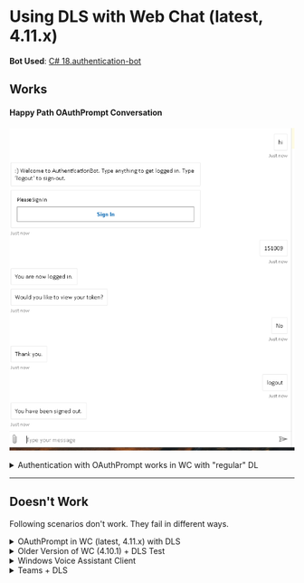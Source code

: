 # Using DLS with Web Chat (latest, 4.11.x)

**Bot Used**: [C# 18.authentication-bot](https://github.com/microsoft/BotBuilder-Samples/tree/main/samples/csharp_dotnetcore/18.bot-authentication)

## Works

#### **Happy Path OAuthPrompt Conversation**
![Happy Path Convo](./happy-path-convo.png "Happy Path Convo")


<details>
    <summary>Authentication with OAuthPrompt works in WC with "regular" DL</summary>
    
```html
    <script>
    (async function () {
        const res = await fetch('@settings.TokenURL', { method: 'POST' });
        const { token } = await res.json();

        window.WebChat.renderWebChat(
            {
                
                directLine: window.WebChat.createDirectLine({ token })
            },
            document.getElementById('webchat')
        );

        document.querySelector('#webchat > *').focus();
    })().catch(err => console.error(err));

</script>
```
</details>

____________________

## Doesn't Work

Following scenarios don't work. They fail in different ways.

<details>
    <summary>OAuthPrompt in WC (latest, 4.11.x) with DLS</summary>

```html
    <script>
      (async function() {
        const adapters = await window.WebChat.createDirectLineSpeechAdapters({
          fetchCredentials: {
            region: 'westus2',
            subscriptionKey: '7xxxxxxxxxxxxxxxxxxxxxxxxxxx320'
          }
        });

        console.log(adapters);

        // Pass the set of adapters to Web Chat.
        window.WebChat.renderWebChat(
          {
            ...adapters
          },
          document.getElementById('webchat')
        );

        document.querySelector('#webchat > *').focus();
      })().catch(err => console.error(err));
    </script>
```

![Web Chat with DLS Convo](./wc-dls-convo.png "Web Chat with DLS convo")

* This is the result of the conversation when typing all responses, but still using the DLS adapter.
* Generally all spoken messages w/mic will continue the conversation just fine if the bot's response is just vanilla text. See following for exceptions/details.

1. *Type anything to start the OAuthPrompt dialog, which should pull up a sign-in card*
    * If I type a message like "hi", the OAuthPrompt sign-in card loads fine
    * If I use the mic and verbally say "hi", the OAuthPrompt sign-in card does not load and you'll get "The bot encounterd an error or bug."
        * Update: I don't know why verbally saying "hi" is now working, when it didn't  before. *sigh, the erractic, inconsistent behavior...*
2. *Click sign-in*
    * Note: saying "Sign in." verbally will not trigger any errors in neither browser nor bot consoles, but the bot will stop responding--can type in more responses without bot throwing, but no further responses from bot
3. *Try to log out*
    * Both typing "hi" and verbally saying "hi" will result in "The bot encountered an error or bug"
    * Errors in bot. But in browser console that has WC, it  has time out waiting for activity response error
    * ![Response Timeout](./response-timeout.png "Response Timeout")

</details>

<details>
    <summary>Older Version of WC (4.10.1) + DLS Test</summary>

* Testing for WC regression and seeing if the scenario of WC + OAuthPrompt + DLS scenario worked in the first place.
* Same code as previous WC + DLS test, but this time using WC ver. 4.10.1.
* It appears we didn't support this scenario initially, so our current 4.11.x's broken behavior isn't at least a regression.

![OAuth Not Supported Error](./oauth-not-supported.png "OAuth Not Supported Error")
</details>

<details>
    <summary>Windows Voice Assistant Client</summary>

Using the voice client suggested in the DLS docs, it looks like it can connect to the bot just fine, and speaks, however it doesn't seem to support OAuthPrompt, so I can't test sign-in/out behavior.

![Windows Voice Assistant Client](./windows-voice-client.png "Windows Voice Assistant Client")

</details>

<details>
    <summary>Teams + DLS</summary>

I'm not even sure if Teams supports DLS--I asked Daniel, and he says he doesn't think so. But here's the test for it, just to try to compare behavior of another client that normally supports OAuthPrompt in a non-DLS scenario. Gets some kind of no app definition error.

![Teams Error](./teams-error.png "Teams Error")

</details>
